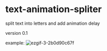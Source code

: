 # text-animation-spliter
split text into letters and add animation delay 

version 0.1

example: ![ezgif-3-2b0d90c67f](https://user-images.githubusercontent.com/81700330/209140127-7fd79993-13ea-4640-b31e-892447835313.gif)
